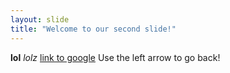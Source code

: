 ```yaml
---
layout: slide
title: "Welcome to our second slide!"
---
```

**lol** *lolz* [link to google](http://google.ch)
Use the left arrow to go back!
